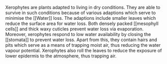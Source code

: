 Xerophytes are plants adapted to living in dry conditions. They are able to survive in such conditions because of various adaptions which serve to minimise the [[Water]] loss. The adaptions include smaller leaves which reduce the surface area for water loss. Both densely packed [[mesophyll cells]] and thick waxy cuticles prevent water loss via evaporation. Moreover, xerophytes respond to low water availability by closing the [[stomata]] to prevent water loss. Apart from this, they contain hairs and pits which serve as a means of trapping moist air, thus reducing the water vapour potential. Xerophytes also roll the leaves to reduce the exposure of lower epidermis to the atmosphere, thus trapping air.   
